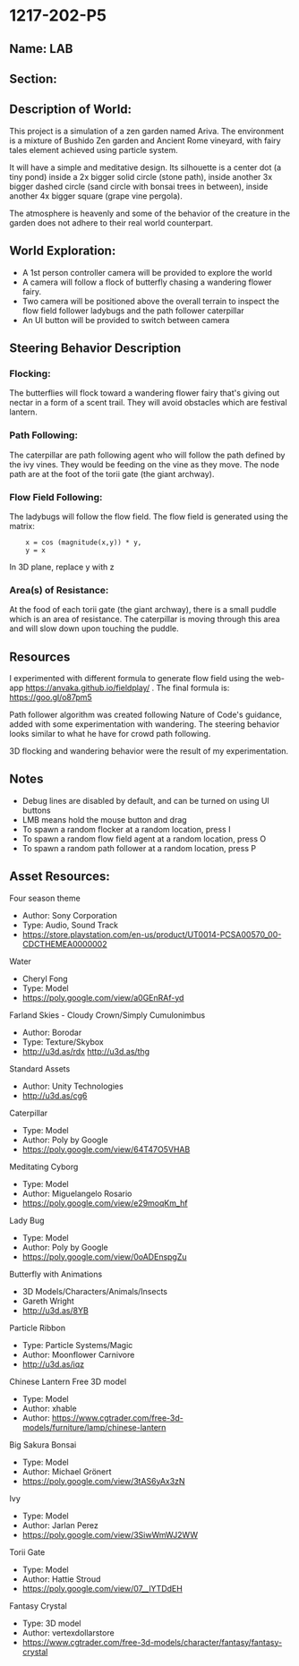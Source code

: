 # 1217-202-P5

## Name: LAB

## Section:

## Description of World:

This project is a simulation of a zen garden named Ariva. The environment is a mixture of Bushido Zen garden and Ancient Rome vineyard, with fairy tales element achieved using particle system.

It will have a simple and meditative design. Its silhouette is a center dot (a tiny pond) inside a 2x bigger solid circle (stone path), inside another 3x bigger dashed circle (sand circle with bonsai trees in between), inside another 4x bigger square (grape vine pergola).

The atmosphere is heavenly and some of the behavior of the creature in the garden does not adhere to their real world counterpart.

## World Exploration:

- A 1st person controller camera will be provided to explore the world
- A camera will follow a flock of butterfly chasing a wandering flower fairy.
- Two camera will be positioned above the overall terrain to inspect the flow field follower ladybugs and the path follower caterpillar
- An UI button will be provided to switch between camera

## Steering Behavior Description

### Flocking:

The butterflies will flock toward a wandering flower fairy that's giving out nectar in a form of a scent trail. They will avoid obstacles which are festival lantern.

### Path Following:

The caterpillar are path following agent who will follow the path defined by the ivy vines. They would be feeding on the vine as they move. The node path are at the foot of the torii gate (the giant archway).

### Flow Field Following:

The ladybugs will follow the flow field. The flow field is generated using the matrix:

```
    x = cos (magnitude(x,y)) * y,
    y = x
```

In 3D plane, replace y with z

### Area(s) of Resistance:

At the food of each torii gate (the giant archway), there is a small puddle which is an area of resistance. The caterpillar is moving through this area and will slow down upon touching the puddle.

## Resources

I experimented with different formula to generate flow field using the web-app <https://anvaka.github.io/fieldplay/> . The final formula is: <https://goo.gl/o87pm5>

Path follower algorithm was created following Nature of Code's guidance, added with some experimentation with wandering. The steering behavior looks similar to what he have for crowd path following.

3D flocking and wandering behavior were the result of my experimentation.

## Notes

- Debug lines are disabled by default, and can be turned on using UI buttons
- LMB means hold the mouse button and drag
- To spawn a random flocker at a random location, press I
- To spawn a random flow field agent at a random location, press O
- To spawn a random path follower at a random location, press P

## Asset Resources:

Four season theme

- Author: Sony Corporation
- Type: Audio, Sound Track
- <https://store.playstation.com/en-us/product/UT0014-PCSA00570_00-CDCTHEMEA0000002>

Water

- Cheryl Fong
- Type: Model
- <https://poly.google.com/view/a0GEnRAf-yd>

Farland Skies - Cloudy Crown/Simply Cumulonimbus

- Author: Borodar
- Type: Texture/Skybox
- <http://u3d.as/rdx> <http://u3d.as/thg>

Standard Assets

- Author: Unity Technologies
- <http://u3d.as/cg6>

Caterpillar

- Type: Model
- Author: Poly by Google
- <https://poly.google.com/view/64T47O5VHAB>

Meditating Cyborg

- Type: Model
- Author: Miguelangelo Rosario
- <https://poly.google.com/view/e29moqKm_hf>

Lady Bug

- Type: Model
- Author: Poly by Google
- <https://poly.google.com/view/0oADEnspgZu>

Butterfly with Animations

- 3D Models/Characters/Animals/Insects
- Gareth Wright
- <http://u3d.as/8YB>

Particle Ribbon

- Type: Particle Systems/Magic
- Author: Moonflower Carnivore
- <http://u3d.as/iqz>

Chinese Lantern Free 3D model

- Type: Model
- Author: xhable
- Author: <https://www.cgtrader.com/free-3d-models/furniture/lamp/chinese-lantern>

Big Sakura Bonsai

- Type: Model
- Author: Michael Grönert
- <https://poly.google.com/view/3tAS6yAx3zN>

Ivy

- Type: Model
- Author: Jarlan Perez
- <https://poly.google.com/view/3SiwWmWJ2WW>

Torii Gate

- Type: Model
- Author: Hattie Stroud
- <https://poly.google.com/view/07__lYTDdEH>

Fantasy Crystal

- Type: 3D model
- Author: vertexdollarstore
- <https://www.cgtrader.com/free-3d-models/character/fantasy/fantasy-crystal>
